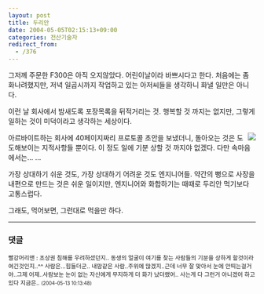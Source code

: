 ```yaml
---
layout: post
title: 두리안
date: 2004-05-05T02:15:13+09:00
categories: 전산기술자
redirect_from:
  - /376
---
```


그저께 주문한 F300은 아직 오지않았다. 어린이날이라 바쁘시다고 한다. 처음에는 좀 화나려했지만, 저녁 일곱시까지 작업하고 있는 아저씨들을 생각하니 화낼 일만은 아니다.

이런 날 회사에서 밤새도록 포장목록을 뒤적거리는 것. 행복할 것 까지는 없지만, 그렇게 일하는 것이 미덕이라고 생각하는 세상이다.

<img src="http://jinto.pe.kr/photo/thai0404/26164610_dsc03609s.jpg" align="right" />아르바이트하는 회사에 40페이지짜리 프로토콜 초안을 보냈더니, 돌아오는 것은 도도해보이는 지적사항들 뿐이다. 이 정도 일에 기분 상할 것 까지야 없겠다. 다만 속마음에서는... ...

가장 상대하기 쉬운 것도, 가장 상대하기 어려운 것도 엔지니어들. 약간의 뻥으로 사장을 내편으로 만드는 것은 쉬운 일이지만, 엔지니어와 화합하기는 때때로 두리안 먹기보다 고통스럽다.

그래도, 먹어보면, 그런대로 먹을만 하다.

* * *

### 댓글



<!--- cmt:732 --->
<!--- mail: --->
<!--- parent:0 --->

<small>빨강머리앤 : 초상권 침해를 우려하셨던지.. 동생의 얼굴이 여기를 찾는 사람들의 기분을 상하게 할것이라 여긴것인지..^^  사람은...힘들더군.. 내맘같은 사람..주위에 많겠지..근데 너무 잘 맞아서 눈에 안띄는걸거야..그제 어제..사람보눈 눈이 없는 자신에게 무지하게 더 화가 났더랬어.. 사는게 다 그런거 아니겠어 하고 있다 지금은.. <small>(2004-05-13 10:13:48)</small></small>


